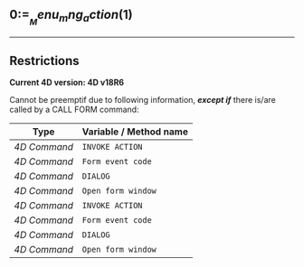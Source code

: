 ﻿## $0:=__Menu_mng_action($1)---## Restrictions**Current 4D version: 4D v18R6**Cannot be preemptif due to following information, ***except if*** there is/are called by a CALL FORM command:|Type|Variable / Method name||------|------||*4D Command*|`INVOKE ACTION`||*4D Command*|`Form event code`||*4D Command*|`DIALOG`||*4D Command*|`Open form window`||*4D Command*|`INVOKE ACTION`||*4D Command*|`Form event code`||*4D Command*|`DIALOG`||*4D Command*|`Open form window`|
